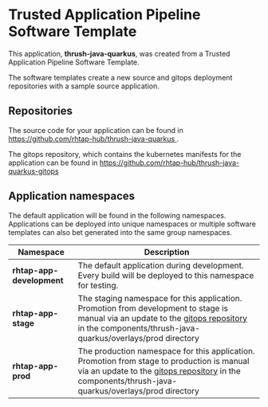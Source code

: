 # Trusted Application Pipeline Software Template

This application, **thrush-java-quarkus**, was created from a Trusted Application Pipeline Software Template.

The software templates create a new source and gitops deployment repositories with a sample source application. 

## Repositories

The source code for your application can be found in [https://github.com/rhtap-hub/thrush-java-quarkus ](https://github.com/rhtap-hub/thrush-java-quarkus ).
 
The gitops repository, which contains the kubernetes manifests for the application can be found in 
[https://github.com/rhtap-hub/thrush-java-quarkus-gitops ](https://github.com/rhtap-hub/thrush-java-quarkus-gitops ) 

## Application namespaces 

The default application will be found in the following namespaces. Applications can be deployed into unique namespaces or multiple software templates can also bet generated into the same group namespaces.  

|  Namespace   |  Description   |  
| -------- | -------- |   
| **rhtap-app-development** | The default application during development. Every build will be deployed to this namespace for testing. | 
| **rhtap-app-stage** | The staging namespace for this application. Promotion from development to stage is manual via an update to the [gitops repository](https://github.com/rhtap-hub/thrush-java-quarkus-gitops ) in the components/thrush-java-quarkus/overlays/prod directory |  
| **rhtap-app-prod** | The production namespace for this application. Promotion from stage to production is manual via an update to the [gitops repository](https://github.com/rhtap-hub/thrush-java-quarkus-gitops ) in the components/thrush-java-quarkus/overlays/prod directory | 